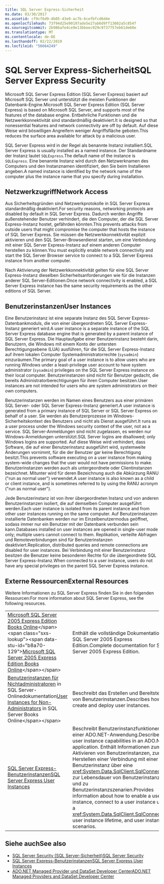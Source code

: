 ```yaml
---
title: SQL Server Express-Sicherheit
ms.date: 03/30/2017
ms.assetid: cf9cf6d9-4b05-43e9-ac7b-6cefbfcd6d4e
ms.openlocfilehash: 73f94d25e90197ade5e27ab6d9ff13602a5c854f
ms.sourcegitcommit: 2b986afe4ce9e13bbeec929c9737757eb61de60e
ms.translationtype: MT
ms.contentlocale: de-DE
ms.lasthandoff: 02/22/2019
ms.locfileid: "56664249"
---
```

# <a name="sql-server-express-security"></a><span data-ttu-id="b8a70-102">SQL Server Express-Sicherheit</span><span class="sxs-lookup"><span data-stu-id="b8a70-102">SQL Server Express Security</span></span>
<span data-ttu-id="b8a70-103">Microsoft SQL Server Express Edition (SQL Server Express) basiert auf Microsoft SQL Server und unterstützt die meisten Funktionen der Datenbank-Engine.</span><span class="sxs-lookup"><span data-stu-id="b8a70-103">Microsoft SQL Server Express Edition (SQL Server Express) is based on Microsoft SQL Server, and supports most of the features of the database engine.</span></span> <span data-ttu-id="b8a70-104">Entbehrliche Funktionen und die Netzwerkkonnektivität sind standardmäßig deaktiviert.</span><span class="sxs-lookup"><span data-stu-id="b8a70-104">It is designed so that nonessential features and network connectivity are off by default.</span></span> <span data-ttu-id="b8a70-105">Auf diese Weise wird böswilligen Angreifern weniger Angriffsfläche geboten.</span><span class="sxs-lookup"><span data-stu-id="b8a70-105">This reduces the surface area available for attack by a malicious user.</span></span>  
  
 <span data-ttu-id="b8a70-106">SQL Server Express wird in der Regel als benannte Instanz installiert.</span><span class="sxs-lookup"><span data-stu-id="b8a70-106">SQL Server Express is usually installed as a named instance.</span></span> <span data-ttu-id="b8a70-107">Der Standardname der Instanz lautet `SQLExpress`.</span><span class="sxs-lookup"><span data-stu-id="b8a70-107">The default name of the instance is `SQLExpress`.</span></span> <span data-ttu-id="b8a70-108">Eine benannte Instanz wird durch den Netzwerknamen des Computers und den Instanznamen identifiziert, den Sie beim Installieren angeben.</span><span class="sxs-lookup"><span data-stu-id="b8a70-108">A named instance is identified by the network name of the computer plus the instance name that you specify during installation.</span></span>  
  
## <a name="network-access"></a><span data-ttu-id="b8a70-109">Netzwerkzugriff</span><span class="sxs-lookup"><span data-stu-id="b8a70-109">Network Access</span></span>  
 <span data-ttu-id="b8a70-110">Aus Sicherheitsgründen sind Netzwerkprotokolle in SQL Server Express standardmäßig deaktiviert.</span><span class="sxs-lookup"><span data-stu-id="b8a70-110">For security reasons, networking protocols are disabled by default in SQL Server Express.</span></span> <span data-ttu-id="b8a70-111">Dadurch werden Angriffe außenstehender Benutzer verhindert, die den Computer, der die SQL Server Express-Instanz hostet, gefährden könnten.</span><span class="sxs-lookup"><span data-stu-id="b8a70-111">This prevents attacks from outside users that might compromise the computer that hosts the instance of SQL Server Express.</span></span> <span data-ttu-id="b8a70-112">Sie müssen die Netzwerkkonnektivität explizit aktivieren und den SQL Server-Browserdienst starten, um eine Verbindung mit einer SQL Server Express-Instanz auf einem anderen Computer herstellen zu können.</span><span class="sxs-lookup"><span data-stu-id="b8a70-112">You must explicitly enable network connectivity and start the SQL Server Browser service to connect to a SQL Server Express instance from another computer.</span></span>  
  
 <span data-ttu-id="b8a70-113">Nach Aktivierung der Netzwerkkonnektivität gelten für eine SQL Server Express-Instanz dieselben Sicherheitsanforderungen wie für die Instanzen anderer SQL Server-Editionen.</span><span class="sxs-lookup"><span data-stu-id="b8a70-113">Once network connectivity is enabled, a SQL Server Express instance has the same security requirements as the other editions of SQL Server.</span></span>  
  
## <a name="user-instances"></a><span data-ttu-id="b8a70-114">Benutzerinstanzen</span><span class="sxs-lookup"><span data-stu-id="b8a70-114">User Instances</span></span>  
 <span data-ttu-id="b8a70-115">Eine Benutzerinstanz ist eine separate Instanz des SQL Server Express-Datenbankmoduls, die von einer übergeordneten SQL Server Express-Instanz generiert wird.</span><span class="sxs-lookup"><span data-stu-id="b8a70-115">A user instance is a separate instance of the SQL Server Express database engine that is generated by a parent instance of SQL Server Express.</span></span> <span data-ttu-id="b8a70-116">Die Hauptaufgabe einer Benutzerinstanz besteht darin, Benutzern, die Windows mit einem Konto der untersten Berechtigungsebene (LUA) ausführen, für die SQL Server Express-Instanz auf ihrem lokalen Computer Systemadministratorrechte (`sysadmin`) einzuräumen.</span><span class="sxs-lookup"><span data-stu-id="b8a70-116">The primary goal of a user instance is to allow users who are running Windows under a least-privilege user account to have system administrator (`sysadmin`) privileges on the SQL Server Express instance on their local computer.</span></span> <span data-ttu-id="b8a70-117">Benutzerinstanzen sind nicht für Benutzer gedacht, die bereits Administratorberechtigungen für ihren Computer besitzen.</span><span class="sxs-lookup"><span data-stu-id="b8a70-117">User instances are not intended for users who are system administrators on their own computers.</span></span>  
  
 <span data-ttu-id="b8a70-118">Benutzerinstanzen werden im Namen eines Benutzers aus einer primären SQL Server- oder SQL Server Express-Instanz generiert.</span><span class="sxs-lookup"><span data-stu-id="b8a70-118">A user instance is generated from a primary instance of SQL Server or SQL Server Express on behalf of a user.</span></span> <span data-ttu-id="b8a70-119">Sie werden als Benutzerprozesse im Windows-Sicherheitskontext des Benutzers und nicht als Dienst ausgeführt.</span><span class="sxs-lookup"><span data-stu-id="b8a70-119">It runs as a user process under the Windows security context of the user, not as a service.</span></span> <span data-ttu-id="b8a70-120">SQL Server-Anmeldungen sind nicht zugelassen, es werden nur Windows-Anmeldungen unterstützt.</span><span class="sxs-lookup"><span data-stu-id="b8a70-120">SQL Server logins are disallowed; only Windows logins are supported.</span></span> <span data-ttu-id="b8a70-121">Auf diese Weise wird verhindert, dass Software, die auf einer Benutzerinstanz ausgeführt wird, systemweite Änderungen vornimmt, für die der Benutzer gar keine Berechtigung besitzt.</span><span class="sxs-lookup"><span data-stu-id="b8a70-121">This prevents software executing on a user instance from making system-wide changes that the user would not have permissions to make.</span></span> <span data-ttu-id="b8a70-122">Benutzerinstanzen werden auch als untergeordnete oder Clientinstanzen bezeichnet. Mitunter wird für deren Bezeichnung auch die Abkürzung RANU ("run as normal user") verwendet.</span><span class="sxs-lookup"><span data-stu-id="b8a70-122">A user instance is also known as a child or client instance, and is sometimes referred to by using the RANU acronym ("run as normal user").</span></span>  
  
 <span data-ttu-id="b8a70-123">Jede Benutzerinstanz ist von ihrer übergeordneten Instanz und von anderen Benutzerinstanzen isoliert, die auf demselben Computer ausgeführt werden.</span><span class="sxs-lookup"><span data-stu-id="b8a70-123">Each user instance is isolated from its parent instance and from other user instances running on the same computer.</span></span> <span data-ttu-id="b8a70-124">Auf Benutzerinstanzen installierte Datenbanken werden nur im Einzelbenutzermodus geöffnet, sodass immer nur ein Benutzer mit der Datenbank verbunden sein kann.</span><span class="sxs-lookup"><span data-stu-id="b8a70-124">Databases installed on user instances are opened in single-user mode only; multiple users cannot connect to them.</span></span> <span data-ttu-id="b8a70-125">Replikation, verteilte Abfragen und Remoteverbindungen sind für Benutzerinstanzen deaktiviert.</span><span class="sxs-lookup"><span data-stu-id="b8a70-125">Replication, distributed queries and remote connections are disabled for user instances.</span></span> <span data-ttu-id="b8a70-126">Bei Verbindung mit einer Benutzerinstanz besitzen die Benutzer keine besonderen Rechte für die übergeordnete SQL Server Express-Instanz.</span><span class="sxs-lookup"><span data-stu-id="b8a70-126">When connected to a user instance, users do not have any special privileges on the parent SQL Server Express instance.</span></span>  
  
## <a name="external-resources"></a><span data-ttu-id="b8a70-127">Externe Ressourcen</span><span class="sxs-lookup"><span data-stu-id="b8a70-127">External Resources</span></span>  
 <span data-ttu-id="b8a70-128">Weitere Informationen zu SQL Server Express finden Sie in den folgenden Ressourcen:</span><span class="sxs-lookup"><span data-stu-id="b8a70-128">For more information about SQL Server Express, see the following resources.</span></span>  
  
|||  
|-|-|  
|<span data-ttu-id="b8a70-129">[Microsoft SQL Server 2005 Express Edition Books Online](https://docs.microsoft.com/previous-versions/sql/sql-server-2005/ms165706(v=sql.90))</span><span class="sxs-lookup"><span data-stu-id="b8a70-129">[Microsoft SQL Server 2005 Express Edition Books Online](https://docs.microsoft.com/previous-versions/sql/sql-server-2005/ms165706(v=sql.90))</span></span>|<span data-ttu-id="b8a70-130">Enthält die vollständige Dokumentation zu SQL Server 2005 Express Edition.</span><span class="sxs-lookup"><span data-stu-id="b8a70-130">Complete documentation for SQL Server 2005 Express Edition.</span></span>|  
|<span data-ttu-id="b8a70-131">[Benutzerinstanzen für Nichtadministratoren](https://docs.microsoft.com/previous-versions/sql/sql-server-2008/ms143684(v=sql.100)) in SQL Server-Onlinedokumentation</span><span class="sxs-lookup"><span data-stu-id="b8a70-131">[User Instances for Non-Administrators](https://docs.microsoft.com/previous-versions/sql/sql-server-2008/ms143684(v=sql.100)) in SQL Server Books Online</span></span>|<span data-ttu-id="b8a70-132">Beschreibt das Erstellen und Bereitstellen von Benutzerinstanzen.</span><span class="sxs-lookup"><span data-stu-id="b8a70-132">Describes how to create and deploy user instances.</span></span>|  
|[<span data-ttu-id="b8a70-133">SQL Server Express-Benutzerinstanzen</span><span class="sxs-lookup"><span data-stu-id="b8a70-133">SQL Server Express User Instances</span></span>](../../../../../docs/framework/data/adonet/sql/sql-server-express-user-instances.md)|<span data-ttu-id="b8a70-134">Beschreibt Benutzerinstanzfunktionen in einer ADO.NET-Anwendung.</span><span class="sxs-lookup"><span data-stu-id="b8a70-134">Describes user instance capabilities in an ADO.NET application.</span></span> <span data-ttu-id="b8a70-135">Enthält Informationen zum Aktivieren von Benutzerinstanzen, zum Herstellen einer Verbindung mit einer Benutzerinstanz über eine <xref:System.Data.SqlClient.SqlConnection>, zur Lebensdauer von Benutzerinstanzen und zu Benutzerinstanzszenarien.</span><span class="sxs-lookup"><span data-stu-id="b8a70-135">Provides information about how to enable a user instance, connect to a user instance using a <xref:System.Data.SqlClient.SqlConnection>, user instance lifetime, and user instance scenarios.</span></span>|  
  
## <a name="see-also"></a><span data-ttu-id="b8a70-136">Siehe auch</span><span class="sxs-lookup"><span data-stu-id="b8a70-136">See also</span></span>
- [<span data-ttu-id="b8a70-137">SQL Server Security (SQL Server-Sicherheit)</span><span class="sxs-lookup"><span data-stu-id="b8a70-137">SQL Server Security</span></span>](../../../../../docs/framework/data/adonet/sql/sql-server-security.md)
- [<span data-ttu-id="b8a70-138">SQL Server Express-Benutzerinstanzen</span><span class="sxs-lookup"><span data-stu-id="b8a70-138">SQL Server Express User Instances</span></span>](../../../../../docs/framework/data/adonet/sql/sql-server-express-user-instances.md)
- [<span data-ttu-id="b8a70-139">ADO.NET Managed Provider und DataSet Developer Center</span><span class="sxs-lookup"><span data-stu-id="b8a70-139">ADO.NET Managed Providers and DataSet Developer Center</span></span>](https://go.microsoft.com/fwlink/?LinkId=217917)
